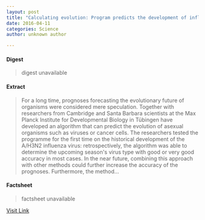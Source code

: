 ```yaml
---
layout: post
title: "Calculating evolution: Program predicts the development of influenza viruses"
date: 2016-04-11
categories: Science
author: unknown author

---
```



#### Digest
>digest unavailable

#### Extract
>For a long time, prognoses forecasting the evolutionary future of organisms were considered mere speculation. Together with researchers from Cambridge and Santa Barbara scientists at the Max Planck Institute for Developmental Biology in Tübingen have developed an algorithm that can predict the evolution of asexual organisms such as viruses or cancer cells. The researchers tested the programme for the first time on the historical development of the A/H3N2 influenza virus: retrospectively, the algorithm was able to determine the upcoming season's virus type with good or very good accuracy in most cases. In the near future, combining this approach with other methods could further increase the accuracy of the prognoses. Furthermore, the method...

#### Factsheet
>factsheet unavailable

[Visit Link](http://phys.org/news335003925.html)


